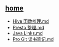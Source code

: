 ## [home](home)

* [Hive 函数梳理.md](database/Hive%20函数梳理)
* [Presto 整理.md](database/Presto%20整理)
* [Java Links.md](link/Java%20Links)
* [Pro Git 读书笔记.md](tool/Pro%20Git%20读书笔记)
